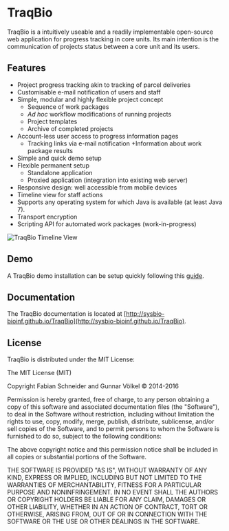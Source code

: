 # TraqBio


TraqBio is a intuitively useable and a readily implementable open-source web application for progress
tracking in core units.
Its main intention is the communication of projects status between a core unit and its users.

## Features

* Project progress tracking akin to tracking of parcel deliveries
* Customisable e-mail notification of users and staff
* Simple, modular and highly flexible project concept
  + Sequence of work packages
  + *Ad hoc* workflow modifications of running projects
  + Project templates
  + Archive of completed projects
* Account-less user access to progress information pages
  + Tracking links via e-mail notification
  +Information about work package results
* Simple and quick demo setup
* Flexible permanent setup
  + Standalone application
  + Proxied application (integration into existing web server)
* Responsive design: well accessible from mobile devices
* Timeline view for staff actions
* Supports any operating system for which Java is available (at least Java 7).
* Transport encryption
* Scripting API for automated work packages (work-in-progress)

![TraqBio Timeline View](http://sysbio-bioinf.github.io/TraqBio/images/Timeline.png)

## Demo

A TraqBio demo installation can be setup quickly following this [guide](http://sysbio-bioinf.github.io/TraqBio/pages/demo).

## Documentation

The TraqBio documentation is located at [http://sysbio-bioinf.github.io/TraqBio](http://sysbio-bioinf.github.io/TraqBio).


## License

TraqBio is distributed under the MIT License:

The MIT License (MIT)

Copyright Fabian Schneider and Gunnar Völkel © 2014-2016

Permission is hereby granted, free of charge, to any person obtaining a copy
of this software and associated documentation files (the "Software"), to deal
in the Software without restriction, including without limitation the rights
to use, copy, modify, merge, publish, distribute, sublicense, and/or sell
copies of the Software, and to permit persons to whom the Software is
furnished to do so, subject to the following conditions:

The above copyright notice and this permission notice shall be included in
all copies or substantial portions of the Software.

THE SOFTWARE IS PROVIDED "AS IS", WITHOUT WARRANTY OF ANY KIND, EXPRESS OR
IMPLIED, INCLUDING BUT NOT LIMITED TO THE WARRANTIES OF MERCHANTABILITY,
FITNESS FOR A PARTICULAR PURPOSE AND NONINFRINGEMENT. IN NO EVENT SHALL THE
AUTHORS OR COPYRIGHT HOLDERS BE LIABLE FOR ANY CLAIM, DAMAGES OR OTHER
LIABILITY, WHETHER IN AN ACTION OF CONTRACT, TORT OR OTHERWISE, ARISING FROM,
OUT OF OR IN CONNECTION WITH THE SOFTWARE OR THE USE OR OTHER DEALINGS IN
THE SOFTWARE.
